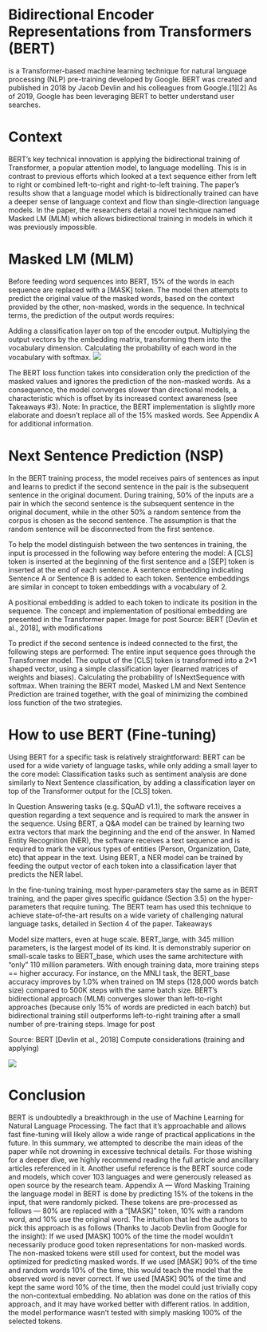 # Bidirectional Encoder Representations from Transformers (BERT) 

is a Transformer-based machine learning technique for natural language processing (NLP) pre-training developed by Google. BERT was created and published in 2018 by Jacob Devlin and his colleagues from Google.[1][2] As of 2019, Google has been leveraging BERT to better understand user searches.

# Context

BERT’s key technical innovation is applying the bidirectional training of Transformer, a popular attention model, to language modelling. This is in contrast to previous efforts which looked at a text sequence either from left to right or combined left-to-right and right-to-left training. The paper’s results show that a language model which is bidirectionally trained can have a deeper sense of language context and flow than single-direction language models. In the paper, the researchers detail a novel technique named Masked LM (MLM) which allows bidirectional training in models in which it was previously impossible.


# Masked LM (MLM)

Before feeding word sequences into BERT, 15% of the words in each sequence are replaced with a [MASK] token. The model then attempts to predict the original value of the masked words, based on the context provided by the other, non-masked, words in the sequence. In technical terms, the prediction of the output words requires:

Adding a classification layer on top of the encoder output.
Multiplying the output vectors by the embedding matrix, transforming them into the vocabulary dimension.
Calculating the probability of each word in the vocabulary with softmax.
<img src =/>

The BERT loss function takes into consideration only the prediction of the masked values and ignores the prediction of the non-masked words. As a consequence, the model converges slower than directional models, a characteristic which is offset by its increased context awareness (see Takeaways #3).
Note: In practice, the BERT implementation is slightly more elaborate and doesn’t replace all of the 15% masked words. See Appendix A for additional information.

# Next Sentence Prediction (NSP)

In the BERT training process, the model receives pairs of sentences as input and learns to predict if the second sentence in the pair is the subsequent sentence in the original document. During training, 50% of the inputs are a pair in which the second sentence is the subsequent sentence in the original document, while in the other 50% a random sentence from the corpus is chosen as the second sentence. The assumption is that the random sentence will be disconnected from the first sentence.

To help the model distinguish between the two sentences in training, the input is processed in the following way before entering the model:
A [CLS] token is inserted at the beginning of the first sentence and a [SEP] token is inserted at the end of each sentence.
A sentence embedding indicating Sentence A or Sentence B is added to each token. Sentence embeddings are similar in concept to token embeddings with a vocabulary of 2.

A positional embedding is added to each token to indicate its position in the sequence. The concept and implementation of positional embedding are presented in the Transformer paper.
Image for post
Source: BERT [Devlin et al., 2018], with modifications

To predict if the second sentence is indeed connected to the first, the following steps are performed:
The entire input sequence goes through the Transformer model.
The output of the [CLS] token is transformed into a 2×1 shaped vector, using a simple classification layer (learned matrices of weights and biases).
Calculating the probability of IsNextSequence with softmax.
When training the BERT model, Masked LM and Next Sentence Prediction are trained together, with the goal of minimizing the combined loss function of the two strategies.


# How to use BERT (Fine-tuning)

Using BERT for a specific task is relatively straightforward:
BERT can be used for a wide variety of language tasks, while only adding a small layer to the core model:
Classification tasks such as sentiment analysis are done similarly to Next Sentence classification, by adding a classification layer on top of the Transformer output for the [CLS] token.

In Question Answering tasks (e.g. SQuAD v1.1), the software receives a question regarding a text sequence and is required to mark the answer in the sequence. Using BERT, a Q&A model can be trained by learning two extra vectors that mark the beginning and the end of the answer.
In Named Entity Recognition (NER), the software receives a text sequence and is required to mark the various types of entities (Person, Organization, Date, etc) that appear in the text. Using BERT, a NER model can be trained by feeding the output vector of each token into a classification layer that predicts the NER label.

In the fine-tuning training, most hyper-parameters stay the same as in BERT training, and the paper gives specific guidance (Section 3.5) on the hyper-parameters that require tuning. The BERT team has used this technique to achieve state-of-the-art results on a wide variety of challenging natural language tasks, detailed in Section 4 of the paper.
Takeaways

Model size matters, even at huge scale. BERT_large, with 345 million parameters, is the largest model of its kind. It is demonstrably superior on small-scale tasks to BERT_base, which uses the same architecture with “only” 110 million parameters.
With enough training data, more training steps == higher accuracy. For instance, on the MNLI task, the BERT_base accuracy improves by 1.0% when trained on 1M steps (128,000 words batch size) compared to 500K steps with the same batch size.
BERT’s bidirectional approach (MLM) converges slower than left-to-right approaches (because only 15% of words are predicted in each batch) but bidirectional training still outperforms left-to-right training after a small number of pre-training steps.
Image for post

Source: BERT [Devlin et al., 2018]
Compute considerations (training and applying)


<img src= />

# Conclusion

BERT is undoubtedly a breakthrough in the use of Machine Learning for Natural Language Processing. The fact that it’s approachable and allows fast fine-tuning will likely allow a wide range of practical applications in the future. In this summary, we attempted to describe the main ideas of the paper while not drowning in excessive technical details. For those wishing for a deeper dive, we highly recommend reading the full article and ancillary articles referenced in it. Another useful reference is the BERT source code and models, which cover 103 languages and were generously released as open source by the research team.
Appendix A — Word Masking
Training the language model in BERT is done by predicting 15% of the tokens in the input, that were randomly picked. These tokens are pre-processed as follows — 80% are replaced with a “[MASK]” token, 10% with a random word, and 10% use the original word. The intuition that led the authors to pick this approach is as follows (Thanks to Jacob Devlin from Google for the insight):
If we used [MASK] 100% of the time the model wouldn’t necessarily produce good token representations for non-masked words. The non-masked tokens were still used for context, but the model was optimized for predicting masked words.
If we used [MASK] 90% of the time and random words 10% of the time, this would teach the model that the observed word is never correct.
If we used [MASK] 90% of the time and kept the same word 10% of the time, then the model could just trivially copy the non-contextual embedding.
No ablation was done on the ratios of this approach, and it may have worked better with different ratios. In addition, the model performance wasn’t tested with simply masking 100% of the selected tokens.
